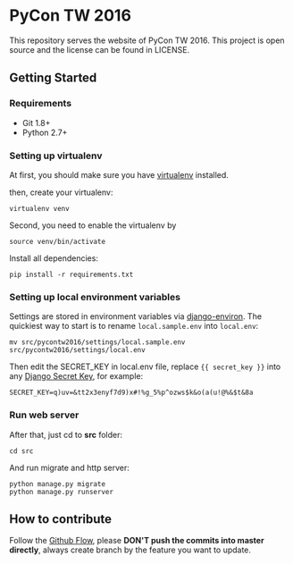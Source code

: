 # PyCon TW 2016

This repository serves the website of PyCon TW 2016. This project is open source and the license can be found in LICENSE.

## Getting Started

### Requirements

- Git 1.8+
- Python 2.7+

### Setting up virtualenv

At first, you should make sure you have [virtualenv](http://www.virtualenv.org/) installed.

then, create your virtualenv:

    virtualenv venv

Second, you need to enable the virtualenv by

    source venv/bin/activate

Install all dependencies:

    pip install -r requirements.txt

### Setting up local environment variables

Settings are stored in environment variables via [django-environ](http://django-environ.readthedocs.org/en/latest/). The quickiest way to start is to rename `local.sample.env` into `local.env`:

    mv src/pycontw2016/settings/local.sample.env src/pycontw2016/settings/local.env

Then edit the SECRET_KEY in local.env file, replace `{{ secret_key }}` into any [Django Secret Key](http://www.miniwebtool.com/django-secret-key-generator/), for example:

    SECRET_KEY=q)uv=&tt2x3enyf7d9)x#!%g_5%p^ozws$k&o(a(u!@%&$t&8a

### Run web server

After that, just cd to **src** folder:

    cd src

And run migrate and http server:

    python manage.py migrate
    python manage.py runserver

## How to contribute

Follow the [Github Flow](https://guides.github.com/introduction/flow/), please **DON'T push the commits into master directly**, always create branch by the feature you want to update.